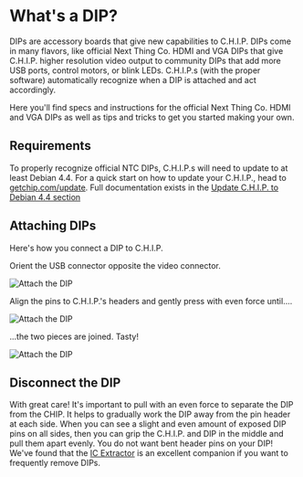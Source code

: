 # What's a DIP?

DIPs are accessory boards that give new capabilities to C.H.I.P.  DIPs come in many flavors, like official Next Thing Co. HDMI and VGA DIPs that give C.H.I.P. higher resolution video output to community DIPs that add more USB ports, control motors, or blink LEDs.  C.H.I.P.s (with the proper software) automatically recognize when a DIP is attached and act accordingly.

Here you'll find specs and instructions for the official Next Thing Co. HDMI and VGA DIPs as well as tips and tricks to get you started making your own.

## Requirements
To properly recognize official NTC DIPs, C.H.I.P.s will need to update to at least Debian 4.4.  For a quick start on how to update your C.H.I.P., head to [getchip.com/update](http://getchip.com/update).  Full documentation exists in the [Update C.H.I.P. to Debian 4.4 section](#update-c-h-i-p-to-debian-4-4)

## Attaching DIPs

Here's how you connect a DIP to C.H.I.P.

Orient the USB connector opposite the video connector.

![Attach the DIP](images/vga_attach-0.jpg)

Align the pins to C.H.I.P.'s headers and gently press with even force until....

![Attach the DIP](images/vga_attach-1.jpg)

...the two pieces are joined. Tasty!

![Attach the DIP](images/vga_attach-2.jpg)

## Disconnect the DIP

With great care! It's important to pull with an even force to separate the DIP from the CHIP. It helps to gradually work the DIP away from the pin header at each side. When you can see a slight and even amount of exposed DIP pins on all sides, then you can grip the C.H.I.P. and DIP in the middle and pull them apart evenly. You do not want bent header pins on your DIP! We've found that the [IC Extractor](https://en.wikipedia.org/wiki/IC_extractor) is an excellent companion if you want to frequently remove DIPs.
